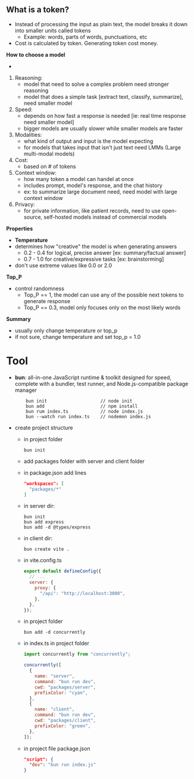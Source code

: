 ## **What is a token?**

- Instead of processing the input as plain text, the model breaks it down into
  smaller units called tokens
  - Example: words, parts of words, punctuations, etc
- Cost is calculated by token. Generating token cost money.

**How to choose a model**

-

1. Reasoning:
   - model that need to solve a complex problem need stronger reasoning
   - model that does a simple task [extract text, classify, summarize], need
     smaller model
2. Speed:
   - depends on how fast a response is needed [ie: real time response need
     smaller model]
   - bigger models are usually slower while smaller models are faster
3. Modalities:
   - what kind of output and input is the model expecting
   - for models that takes input that isn't just text need LMMs (Large
     multi-modal models)
4. Cost:
   - based on # of tokens
5. Context window:
   - how many token a model can handel at once
   - includes prompt, model's response, and the chat history
   - ex: to summarize large document need, need model with large context window
6. Privacy:
   - for private information, like patient records, need to use open-source,
     self-hosted models instead of commercial models

**Properties**

- **Temperature**
- determines how "creative" the model is when generating answers
  - 0.2 - 0.4 for logical, precise answer [ex: summary/factual answer]
  - 0.7 - 1.0 for creative/expressive tasks [ex: brainstorming]
- don't use extreme values like 0.0 or 2.0

**Top_P**

- control randomness
  - Top_P == 1, the model can use any of the possible next tokens to
    generate response
  - Top_P == 0.3, model only focuses only on the most likely words

**Summary**

- usually only change temperature or top_p
- if not sure, change temperature and set top_p = 1.0

# Tool

- **bun**: all-in-one JavaScript runtime & toolkit designed for speed,
  complete with a bundler, test runner, and Node.js-compatible package manager
  ```
      bun init                    // node init
      bun add                     // npm install
      bun rum index.ts            // node index.js
      bun --watch run index.ts    // nodemon index.js
  ```
- create project structure

  - in project folder
    ```
    bun init
    ```
  - add packages folder with server and client folder
  - in package.json add lines
    ```json
    "workspaces": [
      "packages/*"
    ]
    ```
  - in server dir:
    ```
    bun init
    bun add express
    bun add -d @types/express
    ```
  - in client dir:
    ```
    bun create vite .
    ```
  - in vite.config.ts
    ```js
    export default defineConfig({
      // ...
      server: {
        proxy: {
          "/api": "http://localhost:3000",
        },
      },
    });
    ```
  - in project folder
    ```
    bun add -d concurrently
    ```
  - in index.ts in project folder

    ```js
    import concurrently from "concurrently";

    concurrently([
      {
        name: "server",
        command: "bun run dev",
        cwd: "packages/server",
        prefixColor: "cyan",
      },
      {
        name: "client",
        command: "bun run dev",
        cwd: "packages/client",
        prefixColor: "green",
      },
    ]);
    ```

  - in project file package.json
    ```json
    "script": {
      "dev": "bun run index.js"
    }
    ```
